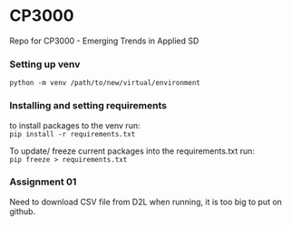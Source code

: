 # CP3000
Repo for CP3000 - Emerging Trends in Applied SD 

### Setting up venv

`python -m venv /path/to/new/virtual/environment`

### Installing and setting requirements

to install packages to the venv run: \
`pip install -r requirements.txt`

To update/ freeze current packages into the requirements.txt run: \
`pip freeze > requirements.txt`

### Assignment 01
Need to download CSV file from D2L when running, it is too big to put on github.
